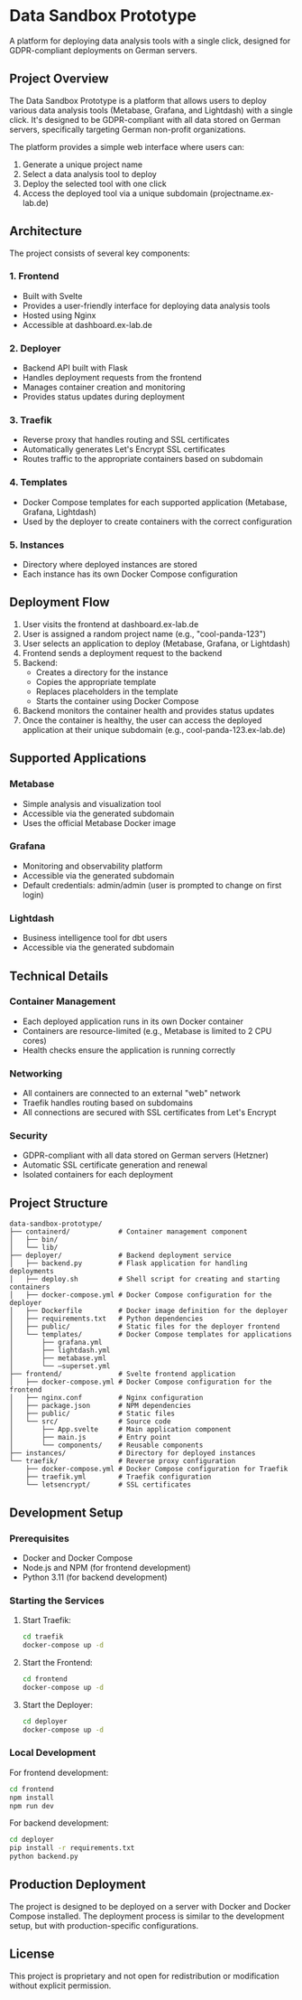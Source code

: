 # Data Sandbox Prototype

A platform for deploying data analysis tools with a single click, designed for GDPR-compliant deployments on German servers.

## Project Overview

The Data Sandbox Prototype is a platform that allows users to deploy various data analysis tools (Metabase, Grafana, and Lightdash) with a single click. It's designed to be GDPR-compliant with all data stored on German servers, specifically targeting German non-profit organizations.

The platform provides a simple web interface where users can:
1. Generate a unique project name
2. Select a data analysis tool to deploy
3. Deploy the selected tool with one click
4. Access the deployed tool via a unique subdomain (projectname.ex-lab.de)

## Architecture

The project consists of several key components:

### 1. Frontend
- Built with Svelte
- Provides a user-friendly interface for deploying data analysis tools
- Hosted using Nginx
- Accessible at dashboard.ex-lab.de

### 2. Deployer
- Backend API built with Flask
- Handles deployment requests from the frontend
- Manages container creation and monitoring
- Provides status updates during deployment

### 3. Traefik
- Reverse proxy that handles routing and SSL certificates
- Automatically generates Let's Encrypt SSL certificates
- Routes traffic to the appropriate containers based on subdomain

### 4. Templates
- Docker Compose templates for each supported application (Metabase, Grafana, Lightdash)
- Used by the deployer to create containers with the correct configuration

### 5. Instances
- Directory where deployed instances are stored
- Each instance has its own Docker Compose configuration

## Deployment Flow

1. User visits the frontend at dashboard.ex-lab.de
2. User is assigned a random project name (e.g., "cool-panda-123")
3. User selects an application to deploy (Metabase, Grafana, or Lightdash)
4. Frontend sends a deployment request to the backend
5. Backend:
   - Creates a directory for the instance
   - Copies the appropriate template
   - Replaces placeholders in the template
   - Starts the container using Docker Compose
6. Backend monitors the container health and provides status updates
7. Once the container is healthy, the user can access the deployed application at their unique subdomain (e.g., cool-panda-123.ex-lab.de)

## Supported Applications

### Metabase
- Simple analysis and visualization tool
- Accessible via the generated subdomain
- Uses the official Metabase Docker image

### Grafana
- Monitoring and observability platform
- Accessible via the generated subdomain
- Default credentials: admin/admin (user is prompted to change on first login)

### Lightdash
- Business intelligence tool for dbt users
- Accessible via the generated subdomain

## Technical Details

### Container Management
- Each deployed application runs in its own Docker container
- Containers are resource-limited (e.g., Metabase is limited to 2 CPU cores)
- Health checks ensure the application is running correctly

### Networking
- All containers are connected to an external "web" network
- Traefik handles routing based on subdomains
- All connections are secured with SSL certificates from Let's Encrypt

### Security
- GDPR-compliant with all data stored on German servers (Hetzner)
- Automatic SSL certificate generation and renewal
- Isolated containers for each deployment

## Project Structure

```
data-sandbox-prototype/
├── containerd/            # Container management component
│   ├── bin/
│   └── lib/
├── deployer/              # Backend deployment service
│   ├── backend.py         # Flask application for handling deployments
│   ├── deploy.sh          # Shell script for creating and starting containers
│   ├── docker-compose.yml # Docker Compose configuration for the deployer
│   ├── Dockerfile         # Docker image definition for the deployer
│   ├── requirements.txt   # Python dependencies
│   ├── public/            # Static files for the deployer frontend
│   └── templates/         # Docker Compose templates for applications
│       ├── grafana.yml
│       ├── lightdash.yml
│       ├── metabase.yml
│       └── —superset.yml
├── frontend/              # Svelte frontend application
│   ├── docker-compose.yml # Docker Compose configuration for the frontend
│   ├── nginx.conf         # Nginx configuration
│   ├── package.json       # NPM dependencies
│   ├── public/            # Static files
│   └── src/               # Source code
│       ├── App.svelte     # Main application component
│       ├── main.js        # Entry point
│       └── components/    # Reusable components
├── instances/             # Directory for deployed instances
└── traefik/               # Reverse proxy configuration
    ├── docker-compose.yml # Docker Compose configuration for Traefik
    ├── traefik.yml        # Traefik configuration
    └── letsencrypt/       # SSL certificates
```

## Development Setup

### Prerequisites
- Docker and Docker Compose
- Node.js and NPM (for frontend development)
- Python 3.11 (for backend development)

### Starting the Services

1. Start Traefik:
   ```bash
   cd traefik
   docker-compose up -d
   ```

2. Start the Frontend:
   ```bash
   cd frontend
   docker-compose up -d
   ```

3. Start the Deployer:
   ```bash
   cd deployer
   docker-compose up -d
   ```

### Local Development

For frontend development:
```bash
cd frontend
npm install
npm run dev
```

For backend development:
```bash
cd deployer
pip install -r requirements.txt
python backend.py
```

## Production Deployment

The project is designed to be deployed on a server with Docker and Docker Compose installed. The deployment process is similar to the development setup, but with production-specific configurations.

## License

This project is proprietary and not open for redistribution or modification without explicit permission.
